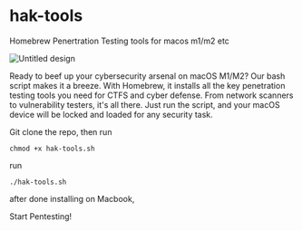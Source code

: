 # hak-tools
Homebrew Penertration Testing tools for macos m1/m2 etc

![Untitled design](https://github.com/engelbrechtz/hak-tools/assets/62638427/98338299-3de1-4881-b826-979c359c3453)

Ready to beef up your cybersecurity arsenal on macOS M1/M2? Our bash script makes it a breeze. With Homebrew, it installs all the key penetration testing tools you need for CTFS and cyber defense. From network scanners to vulnerability testers, it's all there. Just run the script, and your macOS device will be locked and loaded for any security task.

Git clone the repo, then run

```
chmod +x hak-tools.sh
````
run 
```
./hak-tools.sh
```

after done installing on Macbook,

Start Pentesting!

